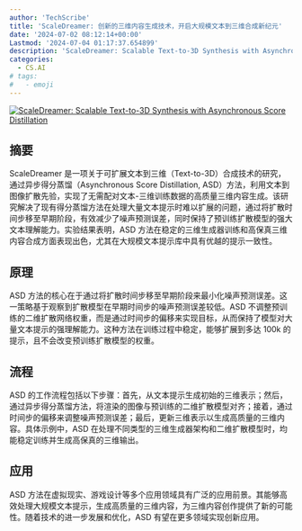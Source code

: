 ```yaml
---
author: 'TechScribe'
title: 'ScaleDreamer: 创新的三维内容生成技术，开启大规模文本到三维合成新纪元'
date: '2024-07-02 08:12:14+00:00'
Lastmod: '2024-07-04 01:17:37.654899'
description: 'ScaleDreamer: Scalable Text-to-3D Synthesis with Asynchronous Score Distillation'
categories:
  - CS.AI
# tags:
#   - emoji
---
```


[![ScaleDreamer: Scalable Text-to-3D Synthesis with Asynchronous Score Distillation](https://arxiv-research-1301205113.cos.ap-guangzhou.myqcloud.com/images/2407.02040v1.pdf_0.jpg)](https://arxiv.org/abs/2407.02040v1)

## 摘要

ScaleDreamer 是一项关于可扩展文本到三维（Text-to-3D）合成技术的研究，通过异步得分蒸馏（Asynchronous Score Distillation, ASD）方法，利用文本到图像扩散先验，实现了无需配对文本-三维训练数据的高质量三维内容生成。该研究解决了现有得分蒸馏方法在处理大量文本提示时难以扩展的问题，通过将扩散时间步移至早期阶段，有效减少了噪声预测误差，同时保持了预训练扩散模型的强大文本理解能力。实验结果表明，ASD 方法在稳定的三维生成器训练和高保真三维内容合成方面表现出色，尤其在大规模文本提示库中具有优越的提示一致性。<!--more-->

## 原理

ASD 方法的核心在于通过将扩散时间步移至早期阶段来最小化噪声预测误差。这一策略基于观察到扩散模型在早期时间步的噪声预测误差较低。ASD 不调整预训练的二维扩散网络权重，而是通过时间步的偏移来实现目标，从而保持了模型对大量文本提示的强理解能力。这种方法在训练过程中稳定，能够扩展到多达 100k 的提示，且不会改变预训练扩散模型的权重。

## 流程

ASD 的工作流程包括以下步骤：首先，从文本提示生成初始的三维表示；然后，通过异步得分蒸馏方法，将渲染的图像与预训练的二维扩散模型对齐；接着，通过时间步的偏移来调整噪声预测误差；最后，更新三维表示以生成高质量的三维内容。具体示例中，ASD 在处理不同类型的三维生成器架构和二维扩散模型时，均能稳定训练并生成高保真的三维输出。

## 应用

ASD 方法在虚拟现实、游戏设计等多个应用领域具有广泛的应用前景。其能够高效处理大规模文本提示，生成高质量的三维内容，为三维内容创作提供了新的可能性。随着技术的进一步发展和优化，ASD 有望在更多领域实现创新应用。
